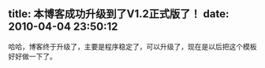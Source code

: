 title: 本博客成功升级到了V1.2正式版了！
date: 2010-04-04 23:50:12
---

<p>
	哈哈，博客终于升级了，主要是程序稳定了，可以升级了，现在是以后把这个模板好好做一下了。</p>